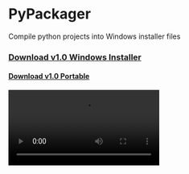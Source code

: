 # PyPackager
Compile python projects into Windows installer files

### [Download v1.0 Windows Installer](https://www.dropbox.com/s/uo5itv9bgwd676s/PyPackager%20v1.0%20Installer%20%28x64%29.exe?dl=1)

#### [Download v1.0 Portable](https://www.dropbox.com/s/tpw3qr9cozv7pca/PyPackager%20v1.0p%20%28x64%29.zip?dl=1)

![video](https://cdn.discordapp.com/attachments/303934982764625920/737560559897149460/output.mp4)
